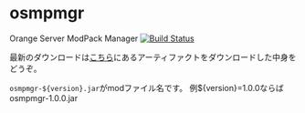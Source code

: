 # osmpmgr
Orange Server ModPack Manager
[![Build Status](https://travis-ci.com/TeamOrangeServer/osmpmgr.svg?branch=master)](https://travis-ci.com/TeamOrangeServer/osmpmgr)


最新のダウンロードは[こちら](https://gitlab.com/teamorangeserver/osmpmgr/pipelines)にあるアーティファクトをダウンロードした中身をどうぞ。

``osmpmgr-${version}.jar``がmodファイル名です。
例${version}=1.0.0ならば
osmpmgr-1.0.0.jar
